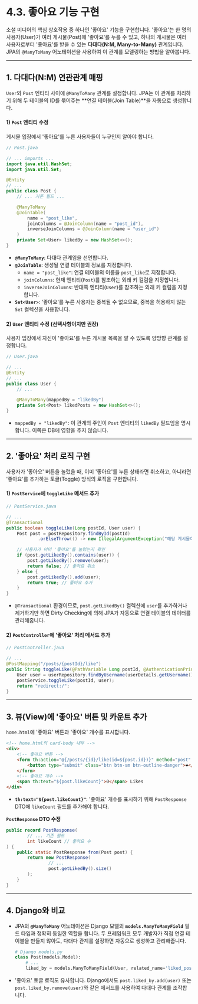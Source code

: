 # 4.3. 좋아요 기능 구현

소셜 미디어의 핵심 상호작용 중 하나인 '좋아요' 기능을 구현합니다. '좋아요'는 한 명의 사용자(User)가 여러 게시물(Post)에 '좋아요'를 누를 수 있고, 하나의 게시물은 여러 사용자로부터 '좋아요'를 받을 수 있는 **다대다(N:M, Many-to-Many)** 관계입니다. JPA의 `@ManyToMany` 어노테이션을 사용하여 이 관계를 모델링하는 방법을 알아봅니다.

---

## 1. 다대다(N:M) 연관관계 매핑

`User`와 `Post` 엔티티 사이에 `@ManyToMany` 관계를 설정합니다. JPA는 이 관계를 처리하기 위해 두 테이블의 ID를 묶어주는 **연결 테이블(Join Table)**을 자동으로 생성합니다.

#### 1) `Post` 엔티티 수정

게시물 입장에서 '좋아요'를 누른 사용자들이 누구인지 알아야 합니다.

```java
// Post.java

// ... imports ...
import java.util.HashSet;
import java.util.Set;

@Entity
// ...
public class Post {
    // ... 기존 필드 ...

    @ManyToMany
    @JoinTable(
        name = "post_like",
        joinColumns = @JoinColumn(name = "post_id"),
        inverseJoinColumns = @JoinColumn(name = "user_id")
    )
    private Set<User> likedBy = new HashSet<>();
}
```

- **`@ManyToMany`**: 다대다 관계임을 선언합니다.
- **`@JoinTable`**: 생성될 연결 테이블의 정보를 지정합니다.
  - `name = "post_like"`: 연결 테이블의 이름을 `post_like`로 지정합니다.
  - `joinColumns`: 현재 엔티티(`Post`)를 참조하는 외래 키 컬럼을 지정합니다.
  - `inverseJoinColumns`: 반대쪽 엔티티(`User`)를 참조하는 외래 키 컬럼을 지정합니다.
- **`Set<User>`**: '좋아요'를 누른 사용자는 중복될 수 없으므로, 중복을 허용하지 않는 `Set` 컬렉션을 사용합니다.

#### 2) `User` 엔티티 수정 (선택사항이지만 권장)

사용자 입장에서 자신이 '좋아요'를 누른 게시물 목록을 알 수 있도록 양방향 관계를 설정합니다.

```java
// User.java

// ...
@Entity
// ...
public class User {
    // ...

    @ManyToMany(mappedBy = "likedBy")
    private Set<Post> likedPosts = new HashSet<>();
}
```

- `mappedBy = "likedBy"`: 이 관계의 주인이 `Post` 엔티티의 `likedBy` 필드임을 명시합니다. 이쪽은 DB에 영향을 주지 않습니다.

---

## 2. '좋아요' 처리 로직 구현

사용자가 '좋아요' 버튼을 눌렀을 때, 이미 '좋아요'를 누른 상태라면 취소하고, 아니라면 '좋아요'를 추가하는 토글(Toggle) 방식의 로직을 구현합니다.

#### 1) `PostService`에 `toggleLike` 메서드 추가

```java
// PostService.java

// ...
@Transactional
public boolean toggleLike(Long postId, User user) {
    Post post = postRepository.findById(postId)
            .orElseThrow(() -> new IllegalArgumentException("해당 게시물이 없습니다."));

    // 사용자가 이미 '좋아요'를 눌렀는지 확인
    if (post.getLikedBy().contains(user)) {
        post.getLikedBy().remove(user);
        return false; // 좋아요 취소
    } else {
        post.getLikedBy().add(user);
        return true; // 좋아요 추가
    }
}
```

- `@Transactional` 환경이므로, `post.getLikedBy()` 컬렉션에 `user`를 추가하거나 제거하기만 하면 Dirty Checking에 의해 JPA가 자동으로 연결 테이블의 데이터를 관리해줍니다.

#### 2) `PostController`에 '좋아요' 처리 메서드 추가

```java
// PostController.java

// ...
@PostMapping("/posts/{postId}/like")
public String toggleLike(@PathVariable Long postId, @AuthenticationPrincipal UserDetails userDetails) {
    User user = userRepository.findByUsername(userDetails.getUsername()).orElseThrow();
    postService.toggleLike(postId, user);
    return "redirect:/";
}
```

---

## 3. 뷰(View)에 '좋아요' 버튼 및 카운트 추가

`home.html`에 '좋아요' 버튼과 '좋아요' 개수를 표시합니다.

```html
<!-- home.html의 card-body 내부 -->
<div>
    <!-- 좋아요 버튼 -->
    <form th:action="@{/posts/{id}/like(id=${post.id})}" method="post" style="display: inline;">
        <button type="submit" class="btn btn-sm btn-outline-danger">❤️</button>
    </form>
    <!-- 좋아요 개수 -->
    <span th:text="${post.likeCount}">0</span> Likes
</div>
```

- **`th:text="${post.likeCount}"`**: '좋아요' 개수를 표시하기 위해 `PostResponse` DTO에 `likeCount` 필드를 추가해야 합니다.

**`PostResponse` DTO 수정**
```java
public record PostResponse(
        // ... 기존 필드
        int likeCount // 좋아요 수
) {
    public static PostResponse from(Post post) {
        return new PostResponse(
                // ...
                post.getLikedBy().size()
        );
    }
}
```

---

## 4. Django와 비교

- JPA의 **`@ManyToMany`** 어노테이션은 Django 모델의 **`models.ManyToManyField`** 필드 타입과 정확히 동일한 역할을 합니다. 두 프레임워크 모두 개발자가 직접 연결 테이블을 만들지 않아도, 다대다 관계를 설정하면 자동으로 생성하고 관리해줍니다.

  ```python
  # Django models.py
  class Post(models.Model):
      # ...
      liked_by = models.ManyToManyField(User, related_name='liked_posts')
  ```

- '좋아요' 토글 로직도 유사합니다. Django에서도 `post.liked_by.add(user)` 또는 `post.liked_by.remove(user)`와 같은 메서드를 사용하여 다대다 관계를 조작합니다.
